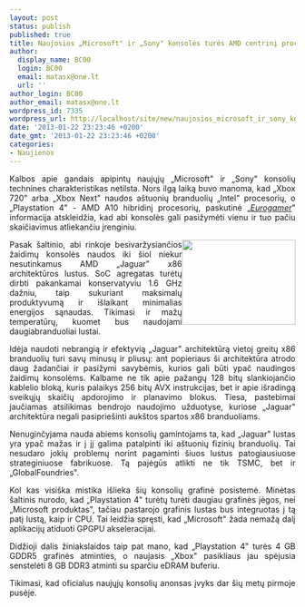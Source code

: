 ```yaml
---
layout: post
status: publish
published: true
title: Naujosios „Microsoft" ir „Sony" konsolės turės AMD centrinį procesorių
author:
  display_name: BC00
  login: BC00
  email: matasx@one.lt
  url: ''
author_login: BC00
author_email: matasx@one.lt
wordpress_id: 7335
wordpress_url: http://localhost/site/new/naujosios_microsoft_ir_sony_konsoles_tures_amd_centrini_procesoriu/
date: '2013-01-22 23:23:46 +0200'
date_gmt: '2013-01-22 23:23:46 +0200'
categories:
- Naujienos
---
```

<p style="text-align: justify;">
	Kalbos apie gandais apipintų naujųjų &bdquo;Microsoft&quot; ir &bdquo;Sony&quot; konsolių technines charakteristikas netilsta. Nors ilgą laiką buvo manoma, kad &bdquo;Xbox 720&quot; arba &bdquo;Xbox Next&quot; naudos a&scaron;tuonių branduolių &bdquo;Intel&quot; procesorių, o &bdquo;Playstation 4&quot; - AMD A10 hibridinį procesorių, paskutinė <a href="http://www.eurogamer.net/articles/df-hardware-orbis-unmasked-what-to-expect-from-next-gen-console">&bdquo;<em>Eurogamer</em></a>&quot; informacija atskleidžia, kad abi konsolės gali pasižymėti vienu ir tuo pačiu skaičiavimus atliekančiu įrenginiu.</p>
<p style="text-align: justify;">
	<img alt="" src="http://technews.lt/userfiles/xbox720vsps4%281%29.jpg" style="width: 200px; height: 150px; float: right;" /></p>
<p style="text-align: justify;">
	Pasak &scaron;altinio, abi rinkoje besivaržysiančios žaidimų konsolės naudos iki &scaron;iol niekur nesutinkamus AMD &bdquo;Jaguar&quot; x86 architektūros lustus. SoC agregatas turėtų dirbti pakankamai konservatyviu 1.6 GHz dažniu, taip sukuriant maksimalų produktyvumą ir i&scaron;laikant minimalias energijos sąnaudas. Tikimasi ir mažų temperatūrų, kuomet bus naudojami daugiabranduoliai lustai.</p>
<p style="text-align: justify;">
	Idėja naudoti nebrangią ir efektyvią &bdquo;Jaguar&quot; architektūrą vietoj greitų x86 branduolių turi savų minusų ir pliusų: ant popieriaus &scaron;i architektūra atrodo daug žadančiai ir pasižymi savybėmis, kurios gali būti ypač naudingos žaidimų konsolėms. Kalbame ne tik apie pažangų 128 bitų slankiojančio kablelio bloką, kuris palaikys 256 bitų AVX instrukcijas, bet ir apie i&scaron;radingą sveikųjų skaičių apdorojimo ir planavimo blokus. Tiesa, pastebimai jaučiamas atsilikimas bendrojo naudojimo užduotyse, kuriose &bdquo;Jaguar&quot; architektūra negali pasiprie&scaron;inti auk&scaron;tos spartos x86 branduoliams.</p>
<p style="text-align: justify;">
	Nenuginčyjama nauda abiems konsolių gamintojams ta, kad &bdquo;Jaguar&quot; lustas yra ypač mažas ir į jį galima patalpinti iki a&scaron;tuonių fizinių branduolių. Tai nesudaro jokių problemų norint pagaminti &scaron;iuos lustus patogiausiuose strateginiuose fabrikuose. Tą pajėgūs atlikti ne tik TSMC, bet ir &bdquo;GlobalFoundries&quot;.</p>
<p style="text-align: justify;">
	Kol kas visi&scaron;ka mistika i&scaron;lieka &scaron;ių konsolių grafinė posistemė. Minėtas &scaron;altinis nurodo, kad &bdquo;Playstation 4&quot; turėtų turėti daugiau grafinės jėgos, nei &bdquo;Microsoft produktas&quot;, tačiau pastarojo grafinis lustas bus integruotas į tą patį lustą, kaip ir CPU. Tai leidžia spręsti, kad &bdquo;Microsoft&quot; žada nemažą dalį aplikacijų atiduoti GPGPU akseleracijai.</p>
<p style="text-align: justify;">
	Didžioji dalis žiniakslaidos taip pat mano, kad &bdquo;Playstation 4&quot; turės 4 GB GDDR5 grafinės atminties, o naujasis &bdquo;Xbox&quot; pasikliaus jau spėjusia senstelėti 8 GB DDR3 atminti su sparčiu eDRAM buferiu.</p>
<p style="text-align: justify;">
	Tikimasi, kad oficialus naujųjų konsolių anonsas įvyks dar &scaron;ių metų pirmoje pusėje.</p>
